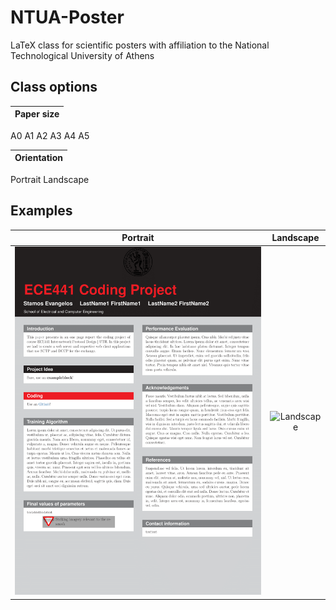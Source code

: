 # NTUA-Poster
 LaTeX class for scientific posters with affiliation to the National Technological University of Athens

## Class options

| Paper size |
:-----------:|
A0
A1
A2
A3
A4
A5

| Orientation |
:------------:|
Portrait
Landscape

## Examples

|     Portrait             | Landscape |
:-------------------------:|:---------:|
![Portait](https://raw.githubusercontent.com/estamos/NTUA-Poster/master/examples/NTUA_Poster_portrait_example-1.png)  | ![Landscape](https://raw.githubusercontent.com/estamos/NTUA-Poster/master/examples/NTUA_Poster_landscape_example-1%202.png)
